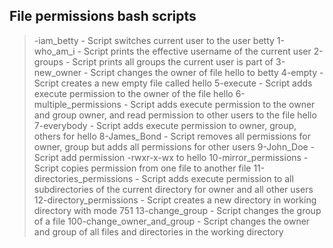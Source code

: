 ## File permissions bash scripts
> -iam_betty - Script switches current user to the user betty
> 1-who_am_i - Script prints the effective username of the current user
> 2-groups - Script prints all groups the current user is part of
> 3-new_owner - Script changes the owner of file hello to betty
> 4-empty - Script creates a new empty file called hello
> 5-execute - Script adds execute permission to the owner of the file hello
> 6-multiple_permissions - Script adds execute permission to the owner and group owner, and read permission to other users to the file hello
> 7-everybody - Script adds execute permission to owner, group, others for hello
> 8-James_Bond - Script removes all permissions for owner, group but adds all permissions for other users
> 9-John_Doe - Script add permission -rwxr-x-wx to hello
> 10-mirror_permissions - Script copies permission from one file to another file
> 11-directories_permissions - Script adds execute permission to all subdirectories of the current directory for owner and all other users
> 12-directory_permissions - Script creates a new directory in working directory with mode 751
> 13-change_group - Script changes the group of a file
> 100-change_owner_and_group - Script changes the owner and group of all files and directories in the working directory
>
